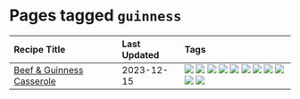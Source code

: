 # Pages tagged `guinness`

|Recipe Title|Last Updated|Tags
|:---|:---|:---|
|[Beef & Guinness Casserole](../recipes/beefandguinnesscasserole.md)|2023-12-15|[![](https://img.shields.io/badge/tag-amazing-8f457a)](../tags/amazing.md) [![](https://img.shields.io/badge/tag-baked-f6b493)](../tags/baked.md) [![](https://img.shields.io/badge/tag-beef-10cdd6)](../tags/beef.md) [![](https://img.shields.io/badge/tag-casserole-42963a)](../tags/casserole.md) [![](https://img.shields.io/badge/tag-guinness-f47a18)](../tags/guinness.md) [![](https://img.shields.io/badge/tag-irish-9d5b24)](../tags/irish.md) [![](https://img.shields.io/badge/tag-large_quantity-9acea8)](../tags/large_quantity.md) [![](https://img.shields.io/badge/tag-long_cook_time-99d437)](../tags/long_cook_time.md) [![](https://img.shields.io/badge/tag-long_prep_time-8344b1)](../tags/long_prep_time.md) [![](https://img.shields.io/badge/tag-messy-32f6f2)](../tags/messy.md) [![](https://img.shields.io/badge/tag-tricky-acaf3f)](../tags/tricky.md)|